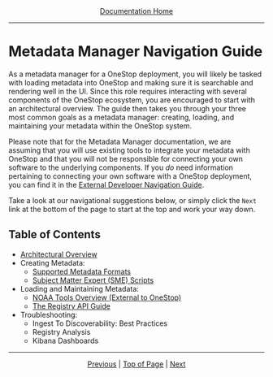 <div align="center"><a href="/onestop/">Documentation Home</a></div>
<hr>

# Metadata Manager Navigation Guide
As a metadata manager for a OneStop deployment, you will likely be tasked with loading metadata into OneStop and making sure it is searchable and rendering well in the UI. Since this role requires interacting with several components of the OneStop ecosystem, you are encouraged to start with an architectural overview. The guide then takes you through your three most common goals as a metadata manager: creating, loading, and maintaining your metadata within the OneStop system.

Please note that for the Metadata Manager documentation, we are assuming that you will use existing tools to integrate your metadata with OneStop and that you will not be responsible for connecting your own software to the underlying components. If you _do_ need information pertaining to connecting your own software with a OneStop deployment, you can find it in the [External Developer Navigation Guide](external-developer.md).

Take a look at our navigational suggestions below, or simply click the `Next` link at the bottom of the page to start at the top and work your way down.

## Table of Contents
* [Architectural Overview](metadata-manager/architectural-overview.md)
* Creating Metadata:
  - [Supported Metadata Formats](metadata-manager/metadata-formats.md)
  - [Subject Matter Expert (SME) Scripts](metadata-manager/sme-scripts.md)
* Loading and Maintaining Metadata:
  - [NOAA Tools Overview (External to OneStop)](metadata-manager/v3/setup-datastream-pipeline.md)
  - [The Registry API Guide](metadata-manager/v3/onestop-metadata-loading.md)
* Troubleshooting:
  - Ingest To Discoverability: Best Practices
  - Registry Analysis
  - Kibana Dashboards

<hr>
<div align="center"><a href="/onestop/">Previous</a> | <a href="#">Top of Page</a> | <a href="/onestop/metadata-manager/architectural-overview">Next</a></div>